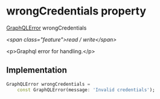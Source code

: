 


# wrongCredentials property







[GraphQLError](https:pub.dev/documentation/gql_exec/1.0.1-alpha+1690479830973/execution/GraphQLError-class.html) wrongCredentials
  
_\<span class="feature"\>read / write\</span\>_



\<p\>Graphql error for handling.\</p\>



## Implementation

```dart
GraphQLError wrongCredentials =
    const GraphQLError(message: 'Invalid credentials');
```







